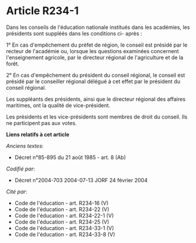 # Article R234-1

Dans les conseils de l'éducation nationale institués dans les académies, les présidents sont suppléés dans les conditions ci-
après :

1° En cas d'empêchement du préfet de région, le conseil est présidé par le recteur de l'académie ou, lorsque les questions
examinées concernent l'enseignement agricole, par le directeur régional de l'agriculture et de la forêt.

2° En cas d'empêchement du président du conseil régional, le conseil est présidé par le conseiller régional délégué à cet
effet par le président du conseil régional.

Les suppléants des présidents, ainsi que le directeur régional des affaires maritimes, ont la qualité de vice-président.

Les présidents et les vice-présidents sont membres de droit du conseil. Ils ne participent pas aux votes.

**Liens relatifs à cet article**

_Anciens textes_:

  - Décret n°85-895 du 21 août 1985 - art. 8 (Ab)

_Codifié par_:

  - Décret n°2004-703 2004-07-13 JORF 24 février 2004

_Cité par_:

  - Code de l'éducation - art. R234-16 (V)
  - Code de l'éducation - art. R234-22 (V)
  - Code de l'éducation - art. R234-22-1 (V)
  - Code de l'éducation - art. R234-25 (V)
  - Code de l'éducation - art. R234-33-1 (V)
  - Code de l'éducation - art. R234-33-8 (V)

